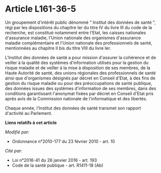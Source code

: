 # Article L161-36-5

Un groupement d'intérêt public dénommé " Institut des données de santé ", régi par les dispositions du chapitre Ier du titre
IV du livre III du code de la recherche, est constitué notamment entre l'Etat, les caisses nationales d'assurance maladie,
l'Union nationale des organismes d'assurance maladie complémentaire et l'Union nationale des professionnels de santé,
mentionnées au chapitre II bis du titre VIII du livre Ier.

L'Institut des données de santé a pour mission d'assurer la cohérence et de veiller à la qualité des systèmes d'information
utilisés pour la gestion du risque maladie et de veiller à la mise à disposition de ses membres, de la Haute Autorité de
santé, des unions régionales des    professionnels de santé ainsi que d'organismes désignés par décret en Conseil d'Etat, à
des fins de gestion du risque maladie ou pour des préoccupations de santé publique, des données issues des systèmes
d'information de ses membres, dans des conditions garantissant l'anonymat fixées par décret en Conseil d'Etat pris après avis
de la Commission nationale de l'informatique et des libertés. 

Chaque année, l'Institut des données de santé transmet son rapport d'activité au Parlement.

**Liens relatifs à cet article**

_Modifié par_:

  - Ordonnance n°2010-177 du 23 février 2010 - art. 10

_Cité par_:

  - Loi n°2016-41 du 26 janvier 2016 - art. 193
  - Code de la santé publique - art. R1411-18 (Ab)

